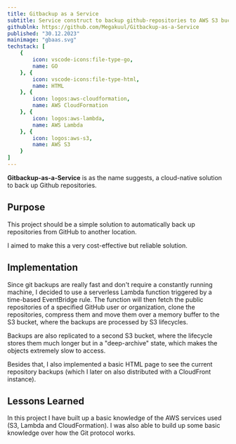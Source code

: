 ```yaml
---
title: Gitbackup as a Service
subtitle: Service construct to backup github-repositories to AWS S3 bucket at a low cost
githublnk: https://github.com/Megakuul/Gitbackup-as-a-Service
published: "30.12.2023"
mainimage: "gbaas.svg"
techstack: [
    {
        icon: vscode-icons:file-type-go,
        name: GO
    }, {
        icon: vscode-icons:file-type-html,
        name: HTML
    }, {
        icon: logos:aws-cloudformation,
        name: AWS CloudFormation
    }, {
        icon: logos:aws-lambda,
        name: AWS Lambda
    }, {
        icon: logos:aws-s3,
        name: AWS S3
    }
]
---
```


**Gitbackup-as-a-Service** is as the name suggests, a cloud-native solution to back up Github repositories.

## Purpose

This project should be a simple solution to automatically back up repositories from GitHub to another location.

I aimed to make this a very cost-effective but reliable solution.

## Implementation

Since git backups are really fast and don't require a constantly running machine, I decided to use a serverless Lambda function triggered by a time-based EventBridge rule.
The function will then fetch the public repositories of a specified GitHub user or organization, clone the repositories, compress them and move them over a memory buffer to the S3 bucket, where the backups are processed by S3 lifecycles.

Backups are also replicated to a second S3 bucket, where the lifecycle stores them much longer but in a "deep-archive" state, which makes the objects extremely slow to access.

Besides that, I also implemented a basic HTML page to see the current repository backups (which I later on also distributed with a CloudFront instance).


## Lessons Learned

In this project I have built up a basic knowledge of the AWS services used (S3, Lambda and CloudFormation).
I was also able to build up some basic knowledge over how the Git protocol works. 
